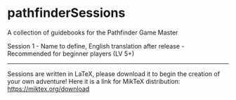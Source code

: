 # pathfinderSessions
A collection of guidebooks for the Pathfinder Game Master


Session 1 - Name to define, English translation after release - Recommended for beginner players (LV 5+)

-------------------------------------

Sessions are written in LaTeX, please download it to begin the creation of your own adventure!
Here it is a link for MikTeX distribution: https://miktex.org/download
